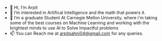 - 👋 Hi, I’m Arpit
- 👀 I’m interested in Artifical Intelligence and the math that powers it.
- 🌱 I’m a graduate Student At Carnegie Mellon University, where i'm taking some of the best courses on Machine Learning  and working with the brightest minds to use AI to Solve Impactful problems
- 📫 You can Reach me at arpitsahni04@gmail.com for any queries.

<!---
arpitsahni04/arpitsahni04 is a ✨ special ✨ repository because its `README.md` (this file) appears on your GitHub profile.
You can click the Preview link to take a look at your changes.
--->
